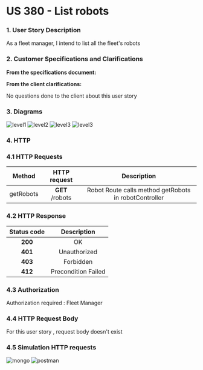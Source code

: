 # US 380 - List robots

### 1. User Story Description

As a fleet manager, I intend to list all the fleet's robots

### 2. Customer Specifications and Clarifications

**From the specifications document:**

**From the client clarifications:**

No questions done to the client about this user story

### 3. Diagrams

![level1](level1/process-view.svg)
![level2](level2/process-view.svg)
![level3](level3/process-view.svg)
![level3](level3/class-diagram.svg)

### 4. HTTP

### 4.1 HTTP Requests

|  Method   |  HTTP request   |                      Description                      |
|:---------:|:---------------:|:-----------------------------------------------------:|
| getRobots | **GET** /robots | Robot Route calls method getRobots in robotController |

### 4.2 HTTP Response
| Status code |     Description     |
|:-----------:|:-------------------:|
|   **200**   |         OK          |
|   **401**   |    Unauthorized     |
|   **403**   |      Forbidden      |
|   **412**   | Precondition Failed |

### 4.3 Authorization

Authorization required : Fleet Manager

### 4.4 HTTP Request Body

For this user story , request body doesn't exist

### 4.5 Simulation HTTP requests

![mongo](README/mongo_robots.JPG)
![postman](README/postman_robots.JPG)

